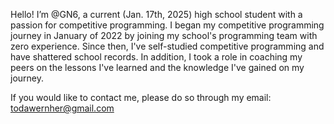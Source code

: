 Hello! I’m @GN6, a current (Jan. 17th, 2025) high school student with a passion for competitive programming. I began my competitive programming journey in January of 2022 by joining my school's programming team with zero experience. Since then, I've self-studied competitive programming and have shattered school records. In addition, I took a role in coaching my peers on the lessons I've learned and the knowledge I've gained on my journey.

If you would like to contact me, please do so through my email: todawernher@gmail.com

<!---
GN6/GN6 is a ✨ special ✨ repository because its `README.md` (this file) appears on your GitHub profile.
You can click the Preview link to take a look at your changes.
--->

